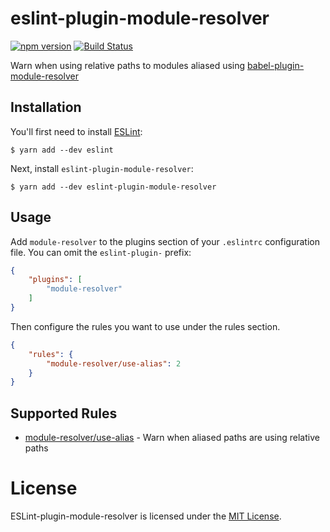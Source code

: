 # eslint-plugin-module-resolver

[![npm version](https://badge.fury.io/js/eslint-plugin-module-resolver.svg)](https://badge.fury.io/js/eslint-plugin-module-resolver)
[![Build Status](https://travis-ci.com/HeroProtagonist/eslint-plugin-module-resolver.svg?branch=master)](https://travis-ci.com/HeroProtagonist/eslint-plugin-module-resolver)

Warn when using relative paths to modules aliased using [babel-plugin-module-resolver](https://github.com/tleunen/babel-plugin-module-resolver)

## Installation

You'll first need to install [ESLint](http://eslint.org):

```
$ yarn add --dev eslint
```

Next, install `eslint-plugin-module-resolver`:

```
$ yarn add --dev eslint-plugin-module-resolver
```

## Usage

Add `module-resolver` to the plugins section of your `.eslintrc` configuration file. You can omit the `eslint-plugin-` prefix:

```json
{
    "plugins": [
        "module-resolver"
    ]
}
```

Then configure the rules you want to use under the rules section.

```json
{
    "rules": {
        "module-resolver/use-alias": 2
    }
}
```

## Supported Rules

* [module-resolver/use-alias](docs/rules/use-alias.md) - Warn when aliased paths are using relative paths

# License

ESLint-plugin-module-resolver is licensed under the [MIT License](http://www.opensource.org/licenses/mit-license.php).
